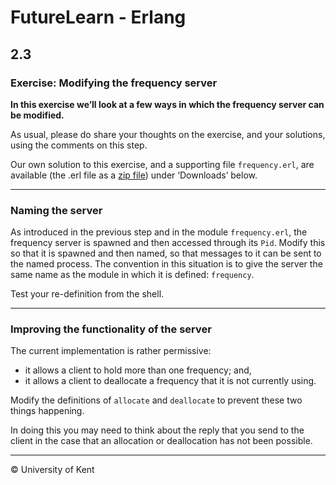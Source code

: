 # FutureLearn - Erlang

## 2.3

### Exercise: Modifying the frequency server

**In this exercise we’ll look at a few ways in which the frequency server can be modified.**

As usual, please do share your thoughts on the exercise, and your solutions, using the comments on this step.

Our own solution to this exercise, and a supporting file `frequency.erl`, are available (the .erl file as a [zip file](frequency.erl.zip)) under ‘Downloads’ below.

---

### Naming the server

As introduced in the previous step and in the module `frequency.erl`, the frequency server is spawned and then accessed through its `Pid`. Modify this so that it is spawned and then named, so that messages to it can be sent to the named process. The convention in this situation is to give the server the same name as the module in which it is defined: `frequency`.

Test your re-definition from the shell.

---

### Improving the functionality of the server

The current implementation is rather permissive:

+ it allows a client to hold more than one frequency; and,
+ it allows a client to deallocate a frequency that it is not currently using.

Modify the definitions of `allocate` and `deallocate` to prevent these two things happening.

In doing this you may need to think about the reply that you send to the client in the case that an allocation or deallocation has not been possible.

---

© University of Kent
